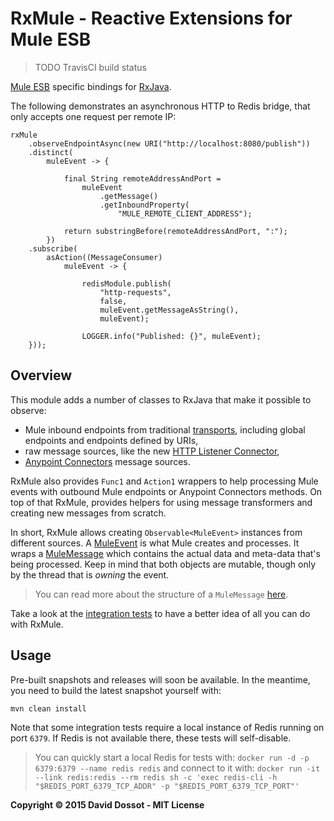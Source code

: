 # RxMule - Reactive Extensions for Mule ESB

> TODO TravisCI build status

[Mule ESB](http://www.mulesoft.com/platform/soa/mule-esb-open-source-esb) specific bindings for [RxJava](http://github.com/ReactiveX/RxJava).

The following demonstrates an asynchronous HTTP to Redis bridge, that only accepts one request per remote IP:

    rxMule
        .observeEndpointAsync(new URI("http://localhost:8080/publish"))
        .distinct(
            muleEvent -> {

                final String remoteAddressAndPort =
                    muleEvent
                        .getMessage()
                        .getInboundProperty(
                            "MULE_REMOTE_CLIENT_ADDRESS");

                return substringBefore(remoteAddressAndPort, ":");
            })
        .subscribe(
            asAction((MessageConsumer)
                muleEvent -> {

                    redisModule.publish(
                        "http-requests",
                        false,
                        muleEvent.getMessageAsString(),
                        muleEvent);

                    LOGGER.info("Published: {}", muleEvent);
        }));

## Overview

This module adds a number of classes to RxJava that make it possible to observe:

- Mule inbound endpoints from traditional [transports]((http://www.mulesoft.org/documentation/display/current/Transports+Reference)),
  including global endpoints and endpoints defined by URIs,
- raw message sources, like the new [HTTP Listener Connector](http://www.mulesoft.org/documentation/display/current/HTTP+Listener+Connector),
- [Anypoint Connectors](http://www.mulesoft.com/platform/cloud-connectors) message sources.

RxMule also provides `Func1` and `Action1` wrappers to help processing Mule events with outbound Mule endpoints or Anypoint Connectors methods.
On top of that RxMule, provides helpers for using message transformers and creating new messages from scratch.

In short, RxMule allows creating `Observable<MuleEvent>` instances from different sources.
A [MuleEvent](https://www.mulesoft.org/docs/site/current3/apidocs/index.html?org/mule/api/MuleEvent.html) is what Mule creates and processes.
It wraps a [MuleMessage](https://www.mulesoft.org/docs/site/current3/apidocs/index.html?org/mule/api/MuleMessage.html) which contains the actual
data and meta-data that's being processed. Keep in mind that both objects are mutable, though only by the thread that is _owning_ the event.

> You can read more about the structure of a `MuleMessage` [here](http://www.mulesoft.org/documentation/display/current/Mule+Message+Structure).

Take a look at the [integration tests](https://github.com/ddossot/RxMule/blob/master/src/test/java/org/mule/rx/RxMuleITCase.java)
to have a better idea of all you can do with RxMule.


## Usage

Pre-built snapshots and releases will soon be available.
In the meantime, you need to build the latest snapshot yourself with:

    mvn clean install

Note that some integration tests require a local instance of Redis running on port `6379`.
If Redis is not available there, these tests will self-disable.

> You can quickly start a local Redis for tests with: `docker run -d -p 6379:6379 --name redis redis`
  and connect to it with: `docker run -it --link redis:redis --rm redis sh -c 'exec redis-cli -h "$REDIS_PORT_6379_TCP_ADDR" -p "$REDIS_PORT_6379_TCP_PORT"'`


**Copyright © 2015 David Dossot - MIT License**
